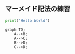 ## マーメイド記法の練習

```python
print('Hello World')
```

```mermaid
graph TD;
    A-->B;
    A-->C;
    B-->D;
    C-->D;
```